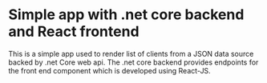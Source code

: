 # Simple app with .net core backend and React frontend
This is a simple app used to render list of clients from a JSON data source backed by .net Core web api. The .net core backend provides endpoints for the front end component which is developed using React-JS. 

